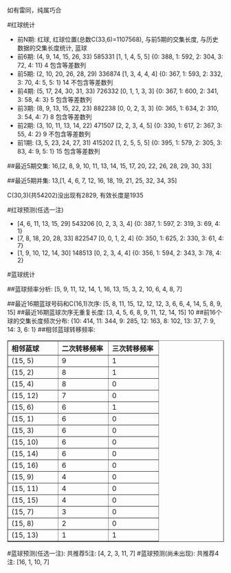 <!-- 
.. title: 双色球2012088期(2012-07-29)数据分析报告
.. slug: slott-2012088-2012-07-29-report
.. date: 2012-07-30 08:00:00 UTC+08:00
.. tags: Lottery
.. link: 
.. description: 
.. type: text
-->

如有雷同，纯属巧合

<!-- TEASER_END-->

#红球统计

- 前N期: 红球, 红球位置(总数C(33,6)=1107568), 与前5期的交集长度, 与历史数据的交集长度统计, 蓝球
- 前6期: (4, 9, 14, 15, 26, 33) 585331 [1, 1, 4, 5, 5] {0: 388, 1: 592, 2: 304, 3: 72, 4: 11} 4 包含等差数列
- 前5期: (2, 10, 20, 26, 28, 29) 336874 [1, 3, 4, 4, 4] {0: 367, 1: 593, 2: 332, 3: 70, 4: 5, 5: 1} 14 不包含等差数列
- 前4期: (5, 17, 24, 30, 31, 33) 726332 [0, 1, 1, 3, 3] {0: 367, 1: 600, 2: 341, 3: 58, 4: 3} 5 包含等差数列
- 前3期: (8, 9, 13, 15, 22, 23) 882238 [0, 0, 2, 3, 3] {0: 365, 1: 634, 2: 310, 3: 54, 4: 7} 8 包含等差数列
- 前2期: (3, 10, 11, 13, 14, 22) 471507 [2, 2, 3, 4, 5] {0: 330, 1: 617, 2: 367, 3: 55, 4: 2} 9 不包含等差数列
- 前1期: (3, 5, 23, 24, 27, 31) 415202 [1, 2, 5, 5, 5] {0: 395, 1: 579, 2: 305, 3: 83, 4: 9, 5: 1} 15 包含等差数列

##最近5期交集:
16,[2, 8, 9, 10, 11, 13, 14, 15, 17, 20, 22, 26, 28, 29, 30, 33]

##最近5期并集:
13,[1, 4, 6, 7, 12, 16, 18, 19, 21, 25, 32, 34, 35]

C(30,3)(共54202)没出现有2829, 
有效长度是1935

#红球预测(任选一注)

- [4, 6, 11, 13, 15, 29] 543206 [0, 2, 3, 3, 4] {0: 387, 1: 597, 2: 319, 3: 69, 4: 1}
- [7, 8, 18, 20, 28, 33] 822547 [0, 0, 1, 2, 4] {0: 350, 1: 625, 2: 330, 3: 61, 4: 7}
- [1, 9, 10, 12, 14, 30] 148513 [0, 2, 3, 4, 4] {0: 356, 1: 594, 2: 343, 3: 78, 4: 2}

#蓝球统计

##蓝球频率分析:
[5, 9, 11, 12, 14, 1, 16, 13, 15, 3, 2, 10, 6, 4, 8, 7]

##最近16期蓝球号码和C(16,1)次序:
[5, 8, 11, 15, 12, 12, 12, 3, 6, 6, 4, 14, 5, 8, 9, 15]
##最近16期蓝球次序无重复长度:
[3, 4, 5, 6, 8, 9, 11, 12, 14, 15] 10
##前16个球的交集长度频次分布:
{10: 414, 11: 344, 9: 285, 12: 163, 8: 102, 13: 37, 7: 9, 14: 3, 6: 1}
##相邻蓝球转移频率:
<table border="1" class="table table-striped dataframe">
  <thead>
    <tr style="text-align: left;">
      <th style="min-width: 100px;">相邻蓝球</th>
      <th style="min-width: 100px;">二次转移频率</th>
      <th style="min-width: 100px;">三次转移频率</th>
    </tr>
  </thead>
  <tbody>
    <tr>
      <td>  (15, 5)</td>
      <td> 9</td>
      <td> 1</td>
    </tr>
    <tr>
      <td>  (15, 2)</td>
      <td> 8</td>
      <td> 1</td>
    </tr>
    <tr>
      <td>  (15, 4)</td>
      <td> 8</td>
      <td> 0</td>
    </tr>
    <tr>
      <td> (15, 12)</td>
      <td> 7</td>
      <td> 0</td>
    </tr>
    <tr>
      <td>  (15, 6)</td>
      <td> 6</td>
      <td> 1</td>
    </tr>
    <tr>
      <td>  (15, 1)</td>
      <td> 6</td>
      <td> 0</td>
    </tr>
    <tr>
      <td>  (15, 3)</td>
      <td> 6</td>
      <td> 0</td>
    </tr>
    <tr>
      <td> (15, 10)</td>
      <td> 6</td>
      <td> 0</td>
    </tr>
    <tr>
      <td> (15, 14)</td>
      <td> 6</td>
      <td> 0</td>
    </tr>
    <tr>
      <td> (15, 16)</td>
      <td> 6</td>
      <td> 0</td>
    </tr>
    <tr>
      <td>  (15, 9)</td>
      <td> 4</td>
      <td> 0</td>
    </tr>
    <tr>
      <td> (15, 11)</td>
      <td> 4</td>
      <td> 0</td>
    </tr>
    <tr>
      <td> (15, 15)</td>
      <td> 4</td>
      <td> 0</td>
    </tr>
    <tr>
      <td>  (15, 7)</td>
      <td> 3</td>
      <td> 0</td>
    </tr>
    <tr>
      <td>  (15, 8)</td>
      <td> 2</td>
      <td> 0</td>
    </tr>
    <tr>
      <td> (15, 13)</td>
      <td> 1</td>
      <td> 1</td>
    </tr>
  </tbody>
</table>
#蓝球预测(任选一注):
共推荐5注: [4, 2, 3, 11, 7]
#蓝球预测(尚未出现):
共推荐4注: [16, 1, 10, 7]

